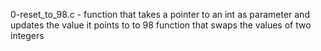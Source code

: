 0-reset_to_98.c - function that takes a pointer to an int as parameter and updates the value it points to to 98
function that swaps the values of two integers
